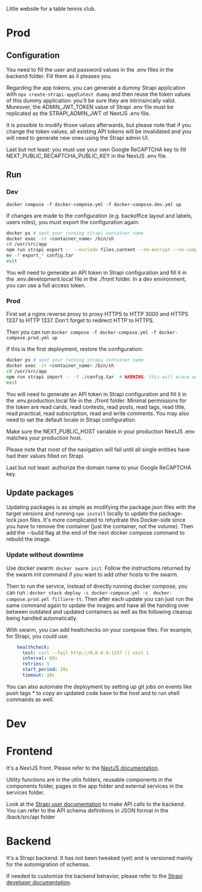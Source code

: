 Little website for a table tennis club.

# Prod

## Configuration

You need to fill the user and password values in the .env files in the backend folder. Fill them as it pleases you.

Regarding the app tokens, you can generate a dummy Strapi application with `npx create-strapi-app@latest dummy` and then reuse the token values of this dummy application: you'll be sure they are intrinsincally valid. Moreover, the ADMIN_JWT_TOKEN value of Strapi .env file must be replicated as the STRAPI_ADMIN_JWT of NextJS .env file.

It is possible to modify those values afterwards, but please note that if you change the token values, all existing API tokens will be invalidated and you will need to generate new ones using the Strapi admin UI.

Last but not least: you must use your own Google ReCAPTCHA key to fill NEXT_PUBLIC_RECAPTCHA_PUBLIC_KEY in the NextJS .env file.

## Run

### Dev

`docker compose -f docker-compose.yml -f docker-compose.dev.yml up`

If changes are made to the configuration (e.g. backoffice layout and labels, users roles), you must export the configuration again:
```bash
docker ps # spot your running strapi container name
docker exec -it <container_name> /bin/sh
cd /usr/src/app
npm run strapi export -- --exclude files,content --no-encrypt --no-compress  # don't --exclude files,content if you need to backup your data along with the configuration
mv -f export_* config.tar
exit
```

You will need to generate an API token in Strapi configuration and fill it in the .env.development.local file in the ./front folder. In a dev environment, you can use a full access token.

### Prod

First set a nginx reverse proxy to proxy HTTPS to HTTP 3000 and HTTPS 1337 to HTTP 1337. Don't forget to redirect HTTP to HTTPS.

Then you can run `docker compose -f docker-compose.yml -f docker-compose.prod.yml up`

If this is the first deployment, restore the configuration:
```bash
docker ps # spot your running strapi container name
docker exec -it <container_name> /bin/sh
cd /usr/src/app
npm run strapi import -- -f ./config.tar  # WARNING: this will erase any previous configuration _and_ data
exit
```

You will need to generate an API token in Strapi configuration and fill it in the .env.production.local file in the ./front folder. Minimal permissions for the token are read cards, read contests, read posts, read tags, read title, read practical, read subscription, read and write comments. You may also need to set the default locale in Strapi configuration.

Make sure the NEXT_PUBLIC_HOST variable in your production NextJS .env matches your production host.

Please note that most of the navigation will fail until all single entities have had their values filled on Strapi.

Last but not least: authorize the domain name to your Google ReCAPTCHA key.

## Update packages

Updating packages is as simple as modifying the package.json files with the target versions and running `npm install` locally to update the package-lock.json files. It's more complicated to rehydrate this Docker-side since you have to remove the container (just the container, not the volume). Then add the --build flag at the end of the next docker compose command to rebuild the image.

### Update without downtime

Use docker swarm: `docker swarm init`. Follow the instructions returned by the swarm init command if you want to add other hosts to the swarm.

Then to run the service, instead of directly running docker compose, you can run : `docker stack deploy -c docker-compose.yml -c  docker-compose.prod.yml filliere-tt`. Then after each update you can just run the same command again to update the images and have all the handing over between outdated and updated containers as well as the following cleanup being handled automatically.

With swarm, you can add healtchecks on your compose files. For example, for Strapi, you could use:
```yml
    healthcheck:
      test: curl --fail http://0.0.0.0:1337 || exit 1
      interval: 60s
      retries: 5
      start_period: 20s
      timeout: 10s
```

You can also automate the deployment by setting up git jobs on events like push tags * to copy an updated code base to the host and to run shell commands as well.

# Dev

# Frontend

It's a NextJS front. Please refer to the [NextJS documentation](https://nextjs.org/docs).

Utility functions are in the utils folders, reusable components in the components folder, pages in the app folder and external services in the services folder.

Look at the [Strapi user documentation](https://docs.strapi.io/user-docs/intro) to make API calls to the backend. You can refer to the API schema definitions in JSON format in the /back/src/api folder

# Backend

It's a Strapi backend. It has not been tweaked (yet) and is versioned mainly for the automigration of schemas.

If needed to customize the backend behavior, please refer to the [Strapi developer documentation](https://docs.strapi.io/dev-docs/intro).
